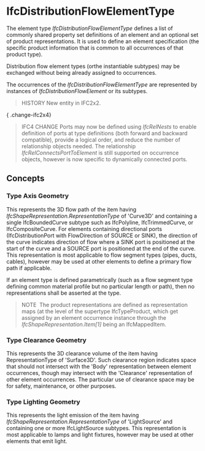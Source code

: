 # IfcDistributionFlowElementType

The element type _IfcDistributionFlowElementType_ defines a list of commonly shared property set definitions of an element and an optional set of product representations. It is used to define an element specification (the specific product information that is common to all occurrences of that product type).

Distribution flow element types (orthe instantiable subtypes) may be exchanged without being already assigned to occurrences.

The occurrences of the _IfcDistributionFlowElementType_ are represented by instances of _IfcDistributionFlowElement_ or its subtypes.

> HISTORY  New entity in IFC2x2.

{ .change-ifc2x4}
> IFC4 CHANGE  Ports may now be defined using _IfcRelNests_ to enable definition of ports at type definitions (both forward and backward compatible), provide a logical order, and reduce the number of relationship objects needed. The relationship _IfcRelConnectsPortToElement_ is still supported on occurrence objects, however is now specific to dynamically connected ports.

## Concepts

### Type Axis Geometry

This represents the 3D flow path of the item having _IfcShapeRepresentation.RepresentationType_ of 'Curve3D' and containing a single IfcBoundedCurve subtype such as IfcPolyline, IfcTrimmedCurve, or IfcCompositeCurve. For elements containing directional ports (IfcDistributionPort with FlowDirection of SOURCE or SINK), the direction of the curve indicates direction of flow where a SINK port is positioned at the start of the curve and a SOURCE port is positioned at the end of the curve. This representation is most applicable to flow segment types (pipes, ducts, cables), however may be used at other elements to define a primary flow path if applicable.

If an element type is defined parametrically (such as a flow segment type defining common material profile but no particular length or path), then no representations shall be asserted at the type.

> NOTE&nbsp; The product representations are defined as representation maps (at the level of the supertype IfcTypeProduct, which get assigned by an element occurrence instance through the _IfcShapeRepresentation.Item[1]_ being an IfcMappedItem.

### Type Clearance Geometry

This represents the 3D clearance volume of the item having RepresentationType of 'Surface3D'. Such clearance region indicates space that should not intersect with the 'Body' representation between element occurrences, though may intersect with the 'Clearance' representation of other element occurrences. The particular use of clearance space may be for safety, maintenance, or other purposes.

### Type Lighting Geometry

This represents the light emission of the item having _IfcShapeRepresentation.RepresentationType_ of 'LightSource' and containing one or more IfcLightSource subtypes. This representation is most applicable to lamps and light fixtures, however may be used at other elements that emit light.

